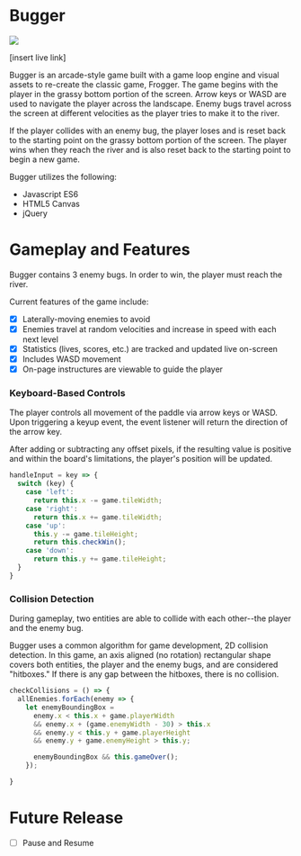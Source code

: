 # Bugger

![](demo/bugger-example.gif)

[insert live link]

Bugger is an arcade-style game built with a game loop engine and visual assets to re-create the classic game, Frogger. The game begins with the player in the grassy bottom portion of the screen. Arrow keys or WASD are used to navigate the player across the landscape. Enemy bugs travel across the screen at different velocities as the player tries to make it to the river.

If the player collides with an enemy bug, the player loses and is reset back to the starting point on the grassy bottom portion of the screen. The player wins when they reach the river and is also reset back to the starting point to begin a new game.


Bugger utilizes the following:
* Javascript ES6
* HTML5 Canvas
* jQuery

# Gameplay and Features

Bugger contains 3 enemy bugs. In order to win, the player must reach the river.

Current features of the game include:
-[X] Laterally-moving enemies to avoid
-[X] Enemies travel at random velocities and increase in speed with each next level
-[X] Statistics (lives, scores, etc.) are tracked and updated live on-screen
-[X] Includes WASD movement
-[X] On-page instructures are viewable to guide the player

### Keyboard-Based Controls

The player controls all movement of the paddle via arrow keys or WASD. Upon triggering a keyup event, the event listener will return the direction of the arrow key.

After adding or subtracting any offset pixels, if the resulting value is positive and within the board's limitations, the player's position will be updated.

```javascript
handleInput = key => {
  switch (key) {
    case 'left':
      return this.x -= game.tileWidth;
    case 'right':
      return this.x += game.tileWidth;
    case 'up':
      this.y -= game.tileHeight;
      return this.checkWin();
    case 'down':
      return this.y += game.tileHeight;
  }
}
```

### Collision Detection

  During gameplay, two entities are able to collide with each other--the player and the enemy bug.

  Bugger uses a common algorithm for game development, 2D collision detection. In this game, an axis aligned (no rotation) rectangular shape covers both entities, the player and the enemy bugs, and are considered "hitboxes." If there is any gap between the hitboxes, there is no collision. 

  ```javascript
  checkCollisions = () => {
    allEnemies.forEach(enemy => {
      let enemyBoundingBox =
        enemy.x < this.x + game.playerWidth
        && enemy.x + (game.enemyWidth - 30) > this.x
        && enemy.y < this.y + game.playerHeight
        && enemy.y + game.enemyHeight > this.y;

        enemyBoundingBox && this.gameOver();
      });

  }
  ```

# Future Release
- [ ] Pause and Resume
